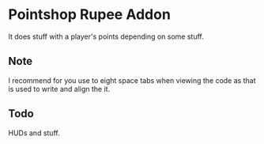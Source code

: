Pointshop Rupee Addon
=====================

It does stuff with a player's points depending on some stuff.

Note
----

I recommend for you use to eight space tabs when viewing the code
as that is used to write and align the it.

Todo
----

HUDs and stuff.
